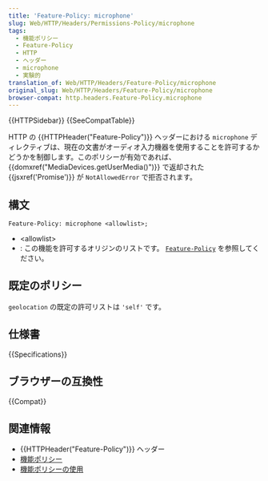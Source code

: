 ```yaml
---
title: 'Feature-Policy: microphone'
slug: Web/HTTP/Headers/Permissions-Policy/microphone
tags:
  - 機能ポリシー
  - Feature-Policy
  - HTTP
  - ヘッダー
  - microphone
  - 実験的
translation_of: Web/HTTP/Headers/Feature-Policy/microphone
original_slug: Web/HTTP/Headers/Feature-Policy/microphone
browser-compat: http.headers.Feature-Policy.microphone
---
```


{{HTTPSidebar}} {{SeeCompatTable}}

HTTP の {{HTTPHeader("Feature-Policy")}} ヘッダーにおける `microphone` ディレクティブは、現在の文書がオーディオ入力機器を使用することを許可するかどうかを制御します。このポリシーが有効であれば、 {{domxref("MediaDevices.getUserMedia()")}} で返却された {{jsxref('Promise')}} が `NotAllowedError` で拒否されます。

## 構文

```
Feature-Policy: microphone <allowlist>;
```

 - \<allowlist>
  - : この機能を許可するオリジンのリストです。 [`Feature-Policy`](/ja/docs/Web/HTTP/Headers/Feature-Policy#syntax) を参照してください。

## 既定のポリシー

`geolocation` の既定の許可リストは `'self'` です。

## 仕様書

{{Specifications}}

## ブラウザーの互換性

{{Compat}}

## 関連情報

- {{HTTPHeader("Feature-Policy")}} ヘッダー
- [機能ポリシー](/ja/docs/Web/HTTP/Feature_Policy)
- [機能ポリシーの使用](/ja/docs/Web/HTTP/Feature_Policy/Using_Feature_Policy)

